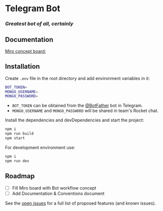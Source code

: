 # Telegram Bot
### _Greatest bot of all, certainly_

## Documentation
[Miro concept board]("https://miro.com/welcomeonboard/UHFiT2ZabGlHVmZ4WE41MkJtMVZ2R0dHakRiZHl5Ymh0eWZnUzhkZGgxYnZMaEM2MGJvSVMxMlloM1lNUW1QR3wzNDU4NzY0NTI2NjEwNjg0NDAyfDI=?share_link_id=570808451178");

## Installation

Create `.env` file in the root directory and add environment variables in it:

```sh
BOT_TOKEN=
MONGO_USERNAME=
MONGO_PASSWORD=
```

- `BOT_TOKEN` can be obtained from the [@BotFather](https://t.me/botfather) bot in Telegram.
- `MONGO_USERNAME` and `MONGO_PASSWORD` will be shared in team's Rocket chat.

Install the dependencies and devDependencies and start the project:

```sh
npm i
npm run build
npm start
```

For development environment use:

```sh
npm i
npm run dev
```

## Roadmap

- [ ] Fill Miro board with Bot workflow concept
- [ ] Add Documentation & Conventions document

See the [open issues](https://github.com/AlshainS/project1/issues) for a full list of proposed features (and known issues).